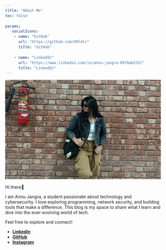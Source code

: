 ```yaml
---
title: "About Me"
toc: false

params:
   socialIcons:
    - name: "GitHub"
      url: "https://github.com/V0ldii"
      title: "GitHub"
    
    - name: "LinkedIn"
      url: "https://www.linkedin.com/in/annu-jangra-8978ab233/"
      title: "LinkedIn"
---
```


![](https://github.com/V0ldii/annu/blob/main/static/me1.jpg?raw=true)


Hi there👋

I am Annu Jangra, a student passionate about technology and cybersecurity. 
I love exploring programming, network security, and building tools that make a difference. This blog is my space to share what I learn and dive into the ever-evolving world of tech. 

Feel free to explore and connect!


- [**Linkedin**](https://www.linkedin.com/in/annu-jangra-8978ab233/)
- [**GitHub**](https://github.com/V0ldii)
- [**Instagram**](https://www.instagram.com/_un_na_/profilecard/?igsh=MXg0NzlqcHlrdDBoOQ==)




